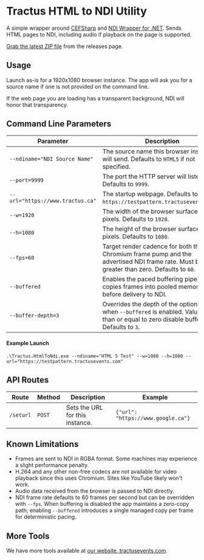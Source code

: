# Tractus HTML to NDI Utility

A simple wrapper around [CEFSharp](https://github.com/cefsharp/CefSharp) and [NDI Wrapper for .NET](https://github.com/eliaspuurunen/NdiLibDotNetCoreBase). Sends HTML pages to NDI, including audio if playback on the page is supported.

[Grab the latest ZIP file](https://github.com/tractusevents/Tractus.HtmlToNdi/releases) from the releases page.

## Usage

Launch as-is for a 1920x1080 browser instance. The app will ask you for a source name if one is not provided on the command line.

If the web page you are loading has a transparent background, NDI will honor that transparency.

## Command Line Parameters

Parameter|Description
----|---
`--ndiname="NDI Source Name"`|The source name this browser instance will send. Defaults to `HTML5` if not specified.
`--port=9999`|The port the HTTP server will listen on. Defaults to `9999`.
`--url="https://www.tractus.ca"`|The startup webpage. Defaults to `https://testpattern.tractusevents.com/`.
`--w=1920`|The width of the browser surface in pixels. Defaults to `1920`.
`--h=1080`|The height of the browser surface in pixels. Defaults to `1080`.
`--fps=60`|Target render cadence for both the Chromium frame pump and the advertised NDI frame rate. Must be greater than zero. Defaults to `60`.
`--buffered`|Enables the paced buffering pipeline that copies frames into pooled memory before delivery to NDI.
`--buffer-depth=3`|Overrides the depth of the optional buffer when `--buffered` is enabled. Values less than or equal to zero disable buffering. Defaults to `3`.

#### Example Launch

`.\Tractus.HtmlToNdi.exe --ndiname="HTML 5 Test" --w=1080 --h=1080 --url="https://testpattern.tractusevents.com"`

## API Routes

Route|Method|Description|Example
----|----|----|---
`/seturl`|`POST`|Sets the URL for this instance.|```{"url": "https://www.google.ca"}```

## Known Limitations

- Frames are sent to NDI in RGBA format. Some machines may experience a slight performance penalty.
- H.264 and any other non-free codecs are not available for video playback since this uses Chromium. Sites like YouTube likely won't work.
- Audio data received from the browser is passed to NDI directly.
- NDI frame rate defaults to 60 frames per second but can be overridden with `--fps`. When buffering is disabled the app maintains a zero-copy path; enabling `--buffered` introduces a single managed copy per frame for deterministic pacing.

## More Tools

We have more tools available at [our website, tractusevents.com](https://www.tractusevents.com/tools).
